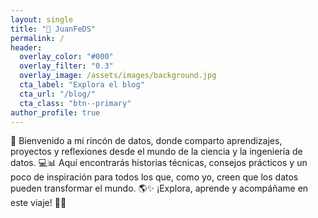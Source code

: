 ```yaml
---
layout: single
title: "🧪 JuanFeDS"
permalink: /
header:
  overlay_color: "#000"
  overlay_filter: "0.3"
  overlay_image: /assets/images/background.jpg
  cta_label: "Explora el blog"
  cta_url: "/blog/"
  cta_class: "btn--primary"
author_profile: true
---
```


👋 Bienvenido a mi rincón de datos, donde comparto aprendizajes, proyectos y reflexiones desde el mundo de la ciencia y la ingeniería de datos. 💻📊 Aquí encontrarás historias técnicas, consejos prácticos y un poco de inspiración para todos los que, como yo, creen que los datos pueden transformar el mundo. 🌎✨ ¡Explora, aprende y acompáñame en este viaje! 🚀🔥